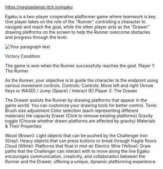
https://nagisadango.itch.io/egaku

Egaku is a two-player cooperative platformer game where teamwork is key. One player takes on the role of the "Runner" controlling a character to navigate and reach the goal, while the other player acts as the "Drawer" drawing platforms on the screen to help the Runner overcome obstacles and progress through the level.

![Your paragraph text](https://github.com/user-attachments/assets/8c35e1ff-63f4-4989-a1e0-40c748b02a71)


Victory Condition

The game is won when the Runner successfully reaches the goal.
Player 1: The Runner

As the Runner, your objective is to guide the character to the endpoint using various movement controls.
Controls: Controls: Move left and right (Arrow Keys or WASD) / Jump (Space) / Interact (E)
Player 2: The Drawer

The Drawer assists the Runner by drawing platforms that appear in the game world. You can customize your drawing tools for better control.
Tools:
Brush size adjustment
Color selection (each representing different materials)
Ink capacity
Eraser (Click to remove existing platforms)
Gravity toggle (Choose whether drawn platforms are affected by gravity)
Materials & Their Properties

Wood (Brown): Light objects that can be pushed by the Challenger
Iron (Gray): Heavy objects that can press buttons or break through fragile floors
Cloud (White): Platforms that float in mid-air
Electric Wire (Yellow): Draw paths that the Challenger can interact with to move along the line
 Egaku encourages communication, creativity, and collaboration between the Runner and the Drawer, offering a unique, dynamic platforming experience.

